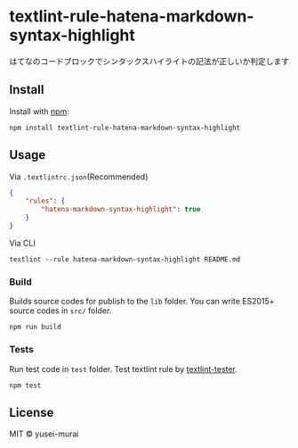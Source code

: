 # textlint-rule-hatena-markdown-syntax-highlight

はてなのコードブロックでシンタックスハイライトの記法が正しいか判定します

## Install

Install with [npm](https://www.npmjs.com/):

    npm install textlint-rule-hatena-markdown-syntax-highlight

## Usage

Via `.textlintrc.json`(Recommended)

```json
{
    "rules": {
        "hatena-markdown-syntax-highlight": true
    }
}
```

Via CLI

```
textlint --rule hatena-markdown-syntax-highlight README.md
```

### Build

Builds source codes for publish to the `lib` folder.
You can write ES2015+ source codes in `src/` folder.

    npm run build

### Tests

Run test code in `test` folder.
Test textlint rule by [textlint-tester](https://github.com/textlint/textlint-tester).

    npm test

## License

MIT © yusei-murai
